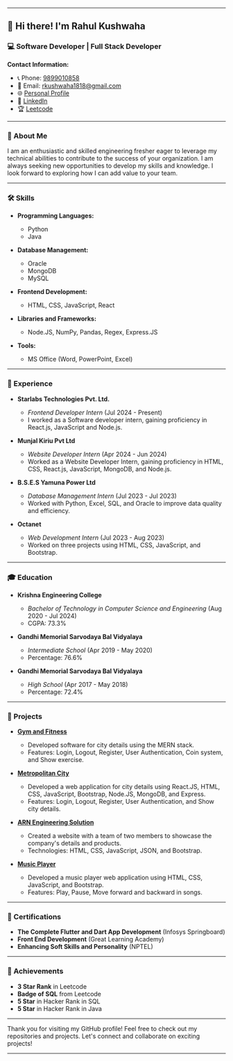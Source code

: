 
---

## 👋 Hi there! I'm Rahul Kushwaha

### 💻 Software Developer | Full Stack Developer

**Contact Information:**
- 📞 Phone: [9899010858](tel:9899010858)
- 📧 Email: [rkushwaha1818@gmail.com](mailto:rkushwaha1818@gmail.com)
- 🌐 [Personal Profile](https://rahulk1818.github.io/Profile)
- 🔗 [LinkedIn](https://www.linkedin.com/in/rahul-kushwaha1818)
- 🏆 [Leetcode](https://leetcode.com/rkushwaha1818/)

---

### 🚀 About Me
I am an enthusiastic and skilled engineering fresher eager to leverage my technical abilities to contribute to the success of your organization. I am always seeking new opportunities to develop my skills and knowledge. I look forward to exploring how I can add value to your team.

---

### 🛠️ Skills

- **Programming Languages:**
  - Python
  - Java

- **Database Management:**
  - Oracle
  - MongoDB
  - MySQL

- **Frontend Development:**
  - HTML, CSS, JavaScript, React

- **Libraries and Frameworks:**
  - Node.JS, NumPy, Pandas, Regex, Express.JS

- **Tools:**
  - MS Office (Word, PowerPoint, Excel)

---

### 🏢 Experience

- **Starlabs Technologies Pvt. Ltd.**
  - *Frontend Developer Intern* (Jul 2024 - Present)
  - I worked as a Software developer intern, gaining proficiency in React.js, JavaScript and Node.js.

- **Munjal Kiriu Pvt Ltd**
  - *Website Developer Intern* (Apr 2024 - Jun 2024)
  - Worked as a Website Developer Intern, gaining proficiency in HTML, CSS, React.js, JavaScript, MongoDB, and Node.js.

- **B.S.E.S Yamuna Power Ltd**
  - *Database Management Intern* (Jul 2023 - Jul 2023)
  - Worked with Python, Excel, SQL, and Oracle to improve data quality and efficiency.

- **Octanet**
  - *Web Development Intern* (Jul 2023 - Aug 2023)
  - Worked on three projects using HTML, CSS, JavaScript, and Bootstrap.

---

### 🎓 Education

- **Krishna Engineering College**
  - *Bachelor of Technology in Computer Science and Engineering* (Aug 2020 - Jul 2024)
  - CGPA: 73.3%

- **Gandhi Memorial Sarvodaya Bal Vidyalaya**
  - *Intermediate School* (Apr 2019 - May 2020)
  - Percentage: 76.6%

- **Gandhi Memorial Sarvodaya Bal Vidyalaya**
  - *High School* (Apr 2017 - May 2018)
  - Percentage: 72.4%

---

### 📂 Projects

- **[Gym and Fitness](https://github.com/Rahul-Kushwaha-1818/Gym-and-fitness.git)**
  - Developed software for city details using the MERN stack.
  - Features: Login, Logout, Register, User Authentication, Coin system, and Show exercise.

- **[Metropolitan City](https://github.com/Rahul-Kushwaha-1818/Metropolitan_City.git)**
  - Developed a web application for city details using React.JS, HTML, CSS, JavaScript, Bootstrap, Node.JS, MongoDB, and Express.
  - Features: Login, Logout, Register, User Authentication, and Show city details.

- **[ARN Engineering Solution](https://github.com/Rahul-Kushwaha-1818/ARN_Engineering_Solution.git)**
  - Created a website with a team of two members to showcase the company's details and products.
  - Technologies: HTML, CSS, JavaScript, JSON, and Bootstrap.

- **[Music Player](https://github.com/Rahul-Kushwaha-1818/Song_Player.git)**
  - Developed a music player web application using HTML, CSS, JavaScript, and Bootstrap.
  - Features: Play, Pause, Move forward and backward in songs.

---

### 📜 Certifications

- **The Complete Flutter and Dart App Development** (Infosys Springboard)
- **Front End Development** (Great Learning Academy)
- **Enhancing Soft Skills and Personality** (NPTEL)

---

### 🏅 Achievements

- **3 Star Rank** in Leetcode
- **Badge of SQL** from Leetcode
- **5 Star** in Hacker Rank in SQL
- **5 Star** in Hacker Rank in Java

---

Thank you for visiting my GitHub profile! Feel free to check out my repositories and projects. Let's connect and collaborate on exciting projects!

---
